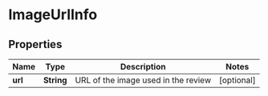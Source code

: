 

# ImageUrlInfo


## Properties

| Name | Type | Description | Notes |
|------------ | ------------- | ------------- | -------------|
|**url** | **String** | URL of the image used in the review |  [optional] |




